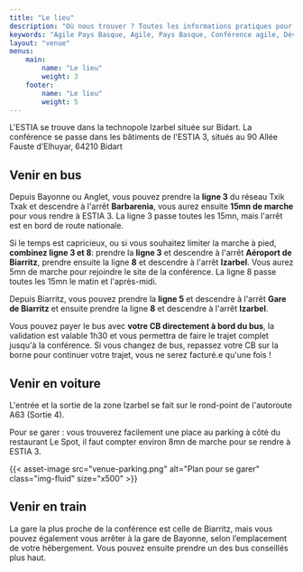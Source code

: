 ```yaml
---
title: "Le lieu"
description: "Où nous trouver ? Toutes les informations pratiques pour vous rendre à la conférence Agile Pays Basque : localisation, moyens de transport et conseils utiles pour profiter du cadre exceptionnel de la côte basque."
keywords: "Agile Pays Basque, Agile, Pays Basque, Conférence agile, Développement logiciel, Product management, UX design, Facilitation, Open space, Ateliers, Communauté agile, Partage d’expériences, Ambiance conviviale, Événement agile, Accessibilité, Inclusion, Collaboration, Mer et montagne, Gastronomie locale, Réseautage, Innovation technologique"
layout: "venue"
menus:
    main:
        name: "Le lieu"
        weight: 3
    footer:
        name: "Le lieu"
        weight: 5
---
```


L'ESTIA se trouve dans la technopole Izarbel située sur Bidart. 
La conférence se passe dans les bâtiments de l'ESTIA 3, situés au 90 Allée Fauste d’Elhuyar, 64210 Bidart

## Venir en bus

Depuis Bayonne ou Anglet, vous pouvez prendre la **ligne 3** du réseau Txik Txak et descendre à l'arrêt **Barbarenia**, vous aurez ensuite **15mn de marche** pour vous rendre à ESTIA 3. 
La ligne 3 passe toutes les 15mn, mais l'arrêt est en bord de route nationale.

Si le temps est capricieux, ou si vous souhaitez limiter la marche à pied, **combinez ligne 3 et 8**: prendre la **ligne 3** et descendre à l'arrêt **Aéroport de Biarritz**, prendre ensuite la ligne **8** et descendre à l'arrêt **Izarbel**. Vous aurez 5mn de marche pour rejoindre le site de la conférence. 
La ligne 8 passe toutes les 15mn le matin et l'après-midi.

Depuis Biarritz, vous pouvez prendre la **ligne 5** et descendre à l'arrêt **Gare de Biarritz** et ensuite prendre la ligne **8** et descendre à l'arrêt **Izarbel**.

Vous pouvez payer le bus avec **votre CB directement à bord du bus**, la validation est valable 1h30 et vous permettra de faire le trajet complet jusqu'à la conférence.
Si vous changez de bus, repassez votre CB sur la borne pour continuer votre trajet, vous ne serez facturé.e qu'une fois !

## Venir en voiture

L'entrée et la sortie de la zone Izarbel se fait sur le rond-point de l'autoroute A63 (Sortie 4).

Pour se garer : vous trouverez facilement une place au parking à côté du restaurant Le Spot, il faut compter environ 8mn de marche pour se rendre à ESTIA 3.

{{< asset-image src="venue-parking.png" alt="Plan pour se garer" class="img-fluid" size="x500" >}}

## Venir en train

La gare la plus proche de la conférence est celle de Biarritz, mais vous pouvez également vous arrêter à la gare de Bayonne, selon l’emplacement de votre hébergement. 
Vous pouvez ensuite prendre un des bus conseillés plus haut.

